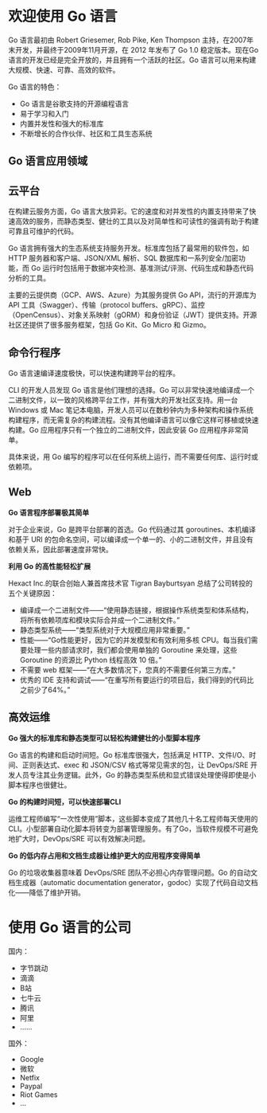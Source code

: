 # 欢迎使用 Go 语言

Go 语言最初由 Robert Griesemer, Rob Pike, Ken Thompson 主持，在2007年末开发，并最终于2009年11月开源，在 2012 年发布了 Go 1.0 稳定版本。现在Go 语言的开发已经是完全开放的，并且拥有一个活跃的社区。Go 语言可以用来构建大规模、快速、可靠、高效的软件。

Go 语言的特色：

- Go 语言是谷歌支持的开源编程语言
- 易于学习和入门
- 内置并发性和强大的标准库
- 不断增长的合作伙伴、社区和工具生态系统



## Go 语言应用领域 

## 云平台

在构建云服务方面，Go 语言大放异彩。它的速度和对并发性的内置支持带来了快速高效的服务，而静态类型、健壮的工具以及对简单性和可读性的强调有助于构建可靠且可维护的代码。

Go 语言拥有强大的生态系统支持服务开发。标准库包括了最常用的软件包，如 HTTP 服务器和客户端、JSON/XML 解析、SQL 	数据库和一系列安全/加密功能，而 Go 运行时包括用于数据冲突检测、基准测试/评测、代码生成和静态代码分析的工具。

主要的云提供商（GCP、AWS、Azure）为其服务提供 Go API，流行的开源库为 API 工具（Swagger）、传输（protocol buffers、gRPC）、监控（OpenCensus）、对象关系映射（gORM）和身份验证（JWT）提供支持。开源社区还提供了很多服务框架，包括 Go Kit、Go Micro 和 Gizmo。

## 命令行程序

Go 语言速编译速度极快，可以快速构建跨平台的程序。

CLI 的开发人员发现 Go 语言是他们理想的选择。Go 可以非常快速地编译成一个二进制文件，以一致的风格跨平台工作，并有强大的开发社区支持。用一台 Windows 或 Mac 笔记本电脑，开发人员可以在数秒钟内为多种架构和操作系统构建程序，而无需复杂的构建流程。没有其他编译语言可以像它这样可移植或快速构建。Go 应用程序只有一个独立的二进制文件，因此安装 Go 应用程序非常简单。

具体来说，用 Go 编写的程序可以在任何系统上运行，而不需要任何库、运行时或依赖项。

## Web

**Go 语言程序部署极其简单**

对于企业来说，Go 是跨平台部署的首选。Go 代码通过其 goroutines、本机编译和基于 URI 的包命名空间，可以编译成一个单一的、小的二进制文件，并且没有依赖关系，因此部署速度非常快。

**利用 Go 的高性能轻松扩展**

Hexact Inc.的联合创始人兼首席技术官 Tigran Bayburtsyan 总结了公司转投的五个关键原因：

- 编译成一个二进制文件——“使用静态链接，根据操作系统类型和体系结构，将所有依赖项库和模块实际合并成一个二进制文件。”
- 静态类型系统——“类型系统对于大规模应用非常重要。”
- 性能——“Go性能更好，因为它的并发模型和有效利用多核 CPU。每当我们需要处理一些内部请求时，我们都会使用单独的 Goroutine 来处理，这些 Goroutine 的资源比 Python 线程高效 10 倍。”
- 不需要 web 框架——“在大多数情况下，您真的不需要任何第三方库。”
- 优秀的 IDE 支持和调试——“在重写所有要运行的项目后，我们得到的代码比之前少了64%。”

## 高效运维

**Go 强大的标准库和静态类型可以轻松构建健壮的小型脚本程序**

Go 语言的构建和启动时间短。Go 标准库很强大，包括满足 HTTP、文件I/O、时间、正则表达式、exec 和 JSON/CSV 格式等常见需求的包，让 DevOps/SRE 开发人员专注其业务逻辑。此外，Go 的静态类型系统和显式错误处理使得即使是小脚本程序也很健壮。

**Go 的构建时间短，可以快速部署CLI**

运维工程师编写“一次性使用”脚本，这些脚本变成了其他几十名工程师每天使用的CLI。小型部署自动化脚本将转变为部署管理服务。有了Go，当软件规模不可避免地扩大时，DevOps/SRE 可以有效解决问题。

**Go 的低内存占用和文档生成器让维护更大的应用程序变得简单**

Go 的垃圾收集器意味着 DevOps/SRE 团队不必担心内存管理问题。Go 的自动文档生成器（automatic documentation generator，godoc）实现了代码自动文档化——降低了维护开销。



# 使用 Go 语言的公司

国内：

- 字节跳动
- 滴滴
- B站
- 七牛云
- 腾讯
- 阿里
- ......

国外：

- Google
- 微软
- Netfix
- Paypal
- Riot Games
- ...

